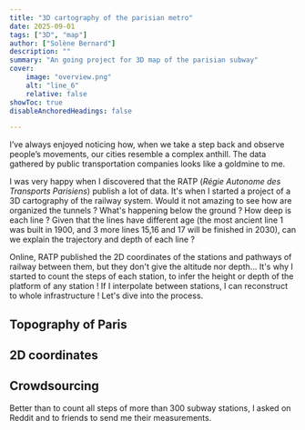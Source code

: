 ```yaml
---
title: "3D cartography of the parisian metro" 
date: 2025-09-01
tags: ["3D", "map"]
author: ["Solène Bernard"]
description: "" 
summary: "An going project for 3D map of the parisian subway" 
cover:
    image: "overview.png"
    alt: "line_6"
    relative: false
showToc: true
disableAnchoredHeadings: false

---
```


I’ve always enjoyed noticing how, when we take a step back and observe people’s movements, our cities resemble a complex anthill. The data gathered by public transportation companies looks like a goldmine to me.

I was very happy when I discovered that the RATP (*Régie Autonome des Transports Parisiens*) publish a lot of data. It's when I started a project of a 3D cartography of the railway system. Would it not amazing to see how are organized the tunnels ? What's happening below the ground ? How deep is each line ? Given that the lines have different age (the most ancient line 1 was built in 1900, and 3 more lines 15,16 and 17 will be finished in 2030), can we explain the trajectory and depth of each line ?

Online, RATP published the 2D coordinates of the stations and  pathways of railway between them, but they don't give the altitude nor depth... It's why I started to count the steps of each station, to infer the height or depth of the platform of any station ! If I interpolate between stations, I can reconstruct to whole infrastructure ! Let's dive into the process.

## Topography of Paris

## 2D coordinates

## Crowdsourcing

Better than to count all steps of more than 300 subway stations, I asked on Reddit and to friends to send me their measurements.